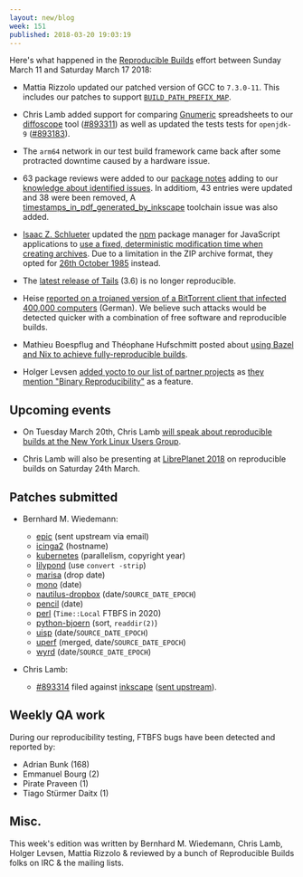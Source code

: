 ```yaml
---
layout: new/blog
week: 151
published: 2018-03-20 19:03:19
---
```


Here's what happened in the [Reproducible Builds](https://reproducible-builds.org) effort between Sunday March 11 and Saturday March 17 2018:

* Mattia Rizzolo updated our patched version of GCC to `7.3.0-11`. This includes our patches to support [`BUILD_PATH_PREFIX_MAP`](https://wiki.debian.org/ReproducibleBuilds/BuildPathProposal).

* Chris Lamb added support for comparing [Gnumeric](http://www.gnumeric.org/) spreadsheets to our [diffoscope](https://diffoscope.org) tool ([#893311](https://bugs.debian.org/893311)) as well as updated the tests tests for `openjdk-9` ([#893183](https://bugs.debian.org/893183)).

* The `arm64` network in our test build framework came back after some protracted downtime caused by a hardware issue.

* 63 package reviews were added to our [package notes](https://salsa.debian.org/reproducible-builds/notes.git) adding to our [knowledge about identified issues](https://tests.reproducible-builds.org/debian/index_issues.html). In additiom, 43 entries were updated and 38 were been removed, A [timestamps\_in\_pdf\_generated\_by\_inkscape](https://salsa.debian.org/reproducible-builds/reproducible-notes/commit/a746991a) toolchain issue was also added.

* [Isaac Z. Schlueter](http://izs.me/) updated the [npm](https://www.npmjs.com/) package manager for JavaScript applications to [use a fixed, deterministic modification time when creating archives](https://github.com/npm/npm/commit/58d2aa58d5f9c4db49f57a5f33952b3106778669). Due to a limitation in the ZIP archive format, they opted for [26th October 1985](http://backtothefuture.wikia.com/wiki/Back_to_the_Future_timeline) instead.

* The [latest release of Tails](https://tails.boum.org/news/version_3.6/index.en.html) (3.6) is no longer reproducible.

* Heise [reported on a trojaned version of a BitTorrent client that infected 400,000 computers](https://www.heise.de/security/meldung/Trojanisierte-Version-des-BitTorrent-Clients-MediaGet-infizierte-400-000-Computer-3995514.html) (German). We believe such attacks would be detected quicker with a combination of free software and reproducible builds.

* Mathieu Boespflug and Théophane Hufschmitt posted about [using Bazel and Nix to achieve fully-reproducible builds](https://www.tweag.io/posts/2018-03-15-bazel-nix.html).

* Holger Levsen [added yocto to our list of partner projects](https://salsa.debian.org/reproducible-builds/reproducible-website/commit/ce5f0a8) as [they mention "Binary Reproducibility"](https://www.yoctoproject.org/software-overview/features/) as a feature.


Upcoming events
---------------

* On Tuesday March 20th, Chris Lamb [will speak about reproducible builds at the New York Linux Users Group](https://www.meetup.com/nylug-meetings/events/248246544/).

* Chris Lamb will also be presenting at [LibrePlanet 2018](https://www.libreplanet.org/2018/) on reproducible builds on Saturday 24th March.


Patches submitted
-----------------

* Bernhard M. Wiedemann:
    * [epic](https://build.opensuse.org/request/show/586708) (sent upstream via email)
    * [icinga2](https://build.opensuse.org/request/show/585980) (hostname)
    * [kubernetes](https://github.com/kubernetes/kubernetes/issues/48710) (parallelism, copyright year)
    * [lilypond](https://sourceforge.net/p/testlilyissues/issues/5290/) (use `convert -strip`)
    * [marisa](https://build.opensuse.org/request/show/586304) (drop date)
    * [mono](https://bugzilla.opensuse.org/show_bug.cgi?id=1085258) (date)
    * [nautilus-dropbox](https://build.opensuse.org/request/show/585725) (date/`SOURCE_DATE_EPOCH`)
    * [pencil](https://build.opensuse.org/request/show/585798) (date)
    * [perl](https://rt.cpan.org/Public/Bug/Display.html?id=124787) (`Time::Local` FTBFS in 2020)
    * [python-bjoern](https://build.opensuse.org/request/show/586121) (sort, `readdir(2)`)
    * [uisp](https://build.opensuse.org/request/show/586030) (date/`SOURCE_DATE_EPOCH`)
    * [uperf](https://github.com/uperf/uperf/pull/13) (merged, date/`SOURCE_DATE_EPOCH`)
    * [wyrd](https://build.opensuse.org/request/show/586334) (date/`SOURCE_DATE_EPOCH`)

* Chris Lamb:
    * [#893314](https://bugs.debian.org/893314) filed against [inkscape](https://tracker.debian.org/pkg/inkscape) ([sent upstream](https://gitlab.com/inkscape/inkscape/merge_requests/219)).


Weekly QA work
--------------

During our reproducibility testing, FTBFS bugs have been detected and reported by:

 - Adrian Bunk (168)
 - Emmanuel Bourg (2)
 - Pirate Praveen (1)
 - Tiago Stürmer Daitx (1)


Misc.
-----

This week's edition was written by Bernhard M. Wiedemann, Chris Lamb, Holger Levsen, Mattia Rizzolo & reviewed by a bunch of Reproducible Builds folks on IRC & the mailing lists.
